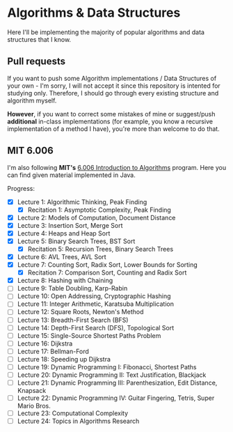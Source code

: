 # Algorithms & Data Structures
Here I'll be implementing the majority of popular algorithms and data structures that I know.

## Pull requests
If you want to push some Algorithm implementations / Data Structures of your own - I'm sorry, I will not accept it since this repository is intented for studying only. Therefore, I should go through every existing structure and algorithm myself.

**However**, if you want to correct some mistakes of mine or suggest/push **additional**  in-class implementations (for example, you know a recursive implementation of a method I have), you're more than welcome to do that.

## MIT 6.006
I'm also following **MIT's** [6.006 Introduction to Algorithms](https://ocw.mit.edu/courses/electrical-engineering-and-computer-science/6-006-introduction-to-algorithms-fall-2011/) program. Here you can find given material implemented in Java.

Progress:
- [x] Lecture 1: Algorithmic Thinking, Peak Finding
    - [x] Recitation 1: Asymptotic Complexity, Peak Finding
- [x] Lecture 2: Models of Computation, Document Distance
- [x] Lecture 3: Insertion Sort, Merge Sort
- [x] Lecture 4: Heaps and Heap Sort
- [x] Lecture 5: Binary Search Trees, BST Sort
    - [x] Recitation 5: Recursion Trees, Binary Search Trees
- [x] Lecture 6: AVL Trees, AVL Sort
- [x] Lecture 7: Counting Sort, Radix Sort, Lower Bounds for Sorting
    - [x] Recitation 7: Comparison Sort, Counting and Radix Sort
- [x] Lecture 8: Hashing with Chaining
- [ ] Lecture 9: Table Doubling, Karp-Rabin
- [ ] Lecture 10: Open Addressing, Cryptographic Hashing
- [ ] Lecture 11: Integer Arithmetic, Karatsuba Multiplication
- [ ] Lecture 12: Square Roots, Newton's Method
- [ ] Lecture 13: Breadth-First Search (BFS)
- [ ] Lecture 14: Depth-First Search (DFS), Topological Sort
- [ ] Lecture 15: Single-Source Shortest Paths Problem
- [ ] Lecture 16: Dijkstra
- [ ] Lecture 17: Bellman-Ford
- [ ] Lecture 18: Speeding up Dijkstra
- [ ] Lecture 19: Dynamic Programming I: Fibonacci, Shortest Paths
- [ ] Lecture 20: Dynamic Programming II: Text Justification, Blackjack
- [ ] Lecture 21: Dynamic Programming III: Parenthesization, Edit Distance, Knapsack
- [ ] Lecture 22: Dynamic Programming IV: Guitar Fingering, Tetris, Super Mario Bros.
- [ ] Lecture 23: Computational Complexity
- [ ] Lecture 24: Topics in Algorithms Research